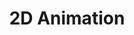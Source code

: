 ---
title: 2D Animation
category: Pacotes e Conjuntos de Recursos
order: 12
permalink: pacotes-lancados.html
toc:
  - title: Pacotes Lançados
    subfolderitems:
      - page: 2D Animation
      - page: Thing 2
      - page: Thing 3
---